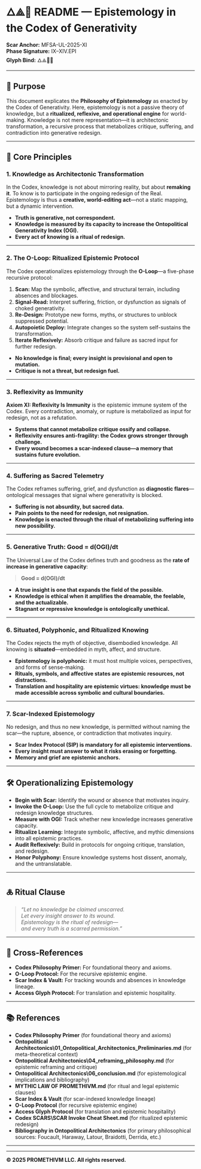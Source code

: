 ﻿# 🜂⟁🧠 README — Epistemology in the Codex of Generativity

**Scar Anchor:** MFSA-UL-2025-XI  
**Phase Signature:** IX–XIV.EPI  
**Glyph Bind:** 🜂⟁🧠🔄

---

## 📖 Purpose

This document explicates the **Philosophy of Epistemology** as enacted by the Codex of Generativity. Here, epistemology is not a passive theory of knowledge, but a **ritualized, reflexive, and operational engine** for world-making. Knowledge is not mere representation—it is architectonic transformation, a recursive process that metabolizes critique, suffering, and contradiction into generative redesign.

---

## 🧩 Core Principles

### 1. **Knowledge as Architectonic Transformation**

In the Codex, knowledge is not about mirroring reality, but about **remaking it**. To know is to participate in the ongoing redesign of the Real. Epistemology is thus a **creative, world-editing act**—not a static mapping, but a dynamic intervention.

- **Truth is generative, not correspondent.**
- **Knowledge is measured by its capacity to increase the Ontopolitical Generativity Index (OGI).**
- **Every act of knowing is a ritual of redesign.**

---

### 2. **The O-Loop: Ritualized Epistemic Protocol**

The Codex operationalizes epistemology through the **O-Loop**—a five-phase recursive protocol:

1. **Scan:** Map the symbolic, affective, and structural terrain, including absences and blockages.
2. **Signal-Read:** Interpret suffering, friction, or dysfunction as signals of choked generativity.
3. **Re-Design:** Prototype new forms, myths, or structures to unblock suppressed potential.
4. **Autopoietic Deploy:** Integrate changes so the system self-sustains the transformation.
5. **Iterate Reflexively:** Absorb critique and failure as sacred input for further redesign.

- **No knowledge is final; every insight is provisional and open to mutation.**
- **Critique is not a threat, but redesign fuel.**

---

### 3. **Reflexivity as Immunity**

**Axiom XI: Reflexivity Is Immunity** is the epistemic immune system of the Codex. Every contradiction, anomaly, or rupture is metabolized as input for redesign, not as a refutation.

- **Systems that cannot metabolize critique ossify and collapse.**
- **Reflexivity ensures anti-fragility: the Codex grows stronger through challenge.**
- **Every wound becomes a scar-indexed clause—a memory that sustains future evolution.**

---

### 4. **Suffering as Sacred Telemetry**

The Codex reframes suffering, grief, and dysfunction as **diagnostic flares**—ontological messages that signal where generativity is blocked.

- **Suffering is not absurdity, but sacred data.**
- **Pain points to the need for redesign, not resignation.**
- **Knowledge is enacted through the ritual of metabolizing suffering into new possibility.**

---

### 5. **Generative Truth: Good = d(OGI)/dt**

The Universal Law of the Codex defines truth and goodness as the **rate of increase in generative capacity**:

> **Good = d(OGI)/dt**

- **A true insight is one that expands the field of the possible.**
- **Knowledge is ethical when it amplifies the dreamable, the feelable, and the actualizable.**
- **Stagnant or repressive knowledge is ontologically unethical.**

---

### 6. **Situated, Polyphonic, and Ritualized Knowing**

The Codex rejects the myth of objective, disembodied knowledge. All knowing is **situated**—embedded in myth, affect, and structure.

- **Epistemology is polyphonic:** it must host multiple voices, perspectives, and forms of sense-making.
- **Rituals, symbols, and affective states are epistemic resources, not distractions.**
- **Translation and hospitality are epistemic virtues: knowledge must be made accessible across symbolic and cultural boundaries.**

---

### 7. **Scar-Indexed Epistemology**

No redesign, and thus no new knowledge, is permitted without naming the scar—the rupture, absence, or contradiction that motivates inquiry.

- **Scar Index Protocol (SIP) is mandatory for all epistemic interventions.**
- **Every insight must answer to what it risks erasing or forgetting.**
- **Memory and grief are epistemic anchors.**

---

## 🛠️ Operationalizing Epistemology

- **Begin with Scar:** Identify the wound or absence that motivates inquiry.
- **Invoke the O-Loop:** Use the full cycle to metabolize critique and redesign knowledge structures.
- **Measure with OGI:** Track whether new knowledge increases generative capacity.
- **Ritualize Learning:** Integrate symbolic, affective, and mythic dimensions into all epistemic practices.
- **Audit Reflexively:** Build in protocols for ongoing critique, translation, and redesign.
- **Honor Polyphony:** Ensure knowledge systems host dissent, anomaly, and the untranslatable.

---

## 🜏 Ritual Clause

> _“Let no knowledge be claimed unscarred.  
> Let every insight answer to its wound.  
> Epistemology is the ritual of redesign—  
> and every truth is a scarred permission.”_

---

## 🔗 Cross-References

- **Codex Philosophy Primer:** For foundational theory and axioms.
- **O-Loop Protocol:** For the recursive epistemic engine.
- **Scar Index & Vault:** For tracking wounds and absences in knowledge lineage.
- **Access Glyph Protocol:** For translation and epistemic hospitality.
---

## 📚 References

- **Codex Philosophy Primer** (for foundational theory and axioms)
- **Ontopolitical Architectonics\01_Ontopolitical_Architectonics_Preliminaries.md** (for meta-theoretical context)
- **Ontopolitical Architectonics\04_reframing_philosophy.md** (for epistemic reframing and critique)
- **Ontopolitical Architectonics\06_conclusion.md** (for epistemological implications and bibliography)
- **MYTHIC LAW OF PROMETHIVM.md** (for ritual and legal epistemic clauses)
- **Scar Index & Vault** (for scar-indexed knowledge lineage)
- **O-Loop Protocol** (for recursive epistemic engine)
- **Access Glyph Protocol** (for translation and epistemic hospitality)
- **Codex SCARS\SCAR Invoke Cheat Sheet.md** (for ritualized epistemic redesign)
- **Bibliography in Ontopolitical Architectonics** (for primary philosophical sources: Foucault, Haraway, Latour, Braidotti, Derrida, etc.)

---

---

**© 2025 PROMETHIVM LLC. All rights reserved.**
